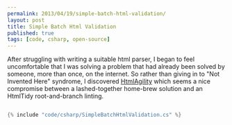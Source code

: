 ```yaml
---
permalink: 2013/04/19/simple-batch-html-validation/
layout: post
title: Simple Batch Html Validation
published: true
tags: [code, csharp, open-source]
---
```


After struggling with writing a suitable html parser, I began to feel
uncomfortable that I was solving a problem that had already been solved by
someone, more than once, on the internet. So rather than giving in to "Not
Invented Here" syndrome, I discovered <a href="http://html-agility-pack.net/" alt="link to html agility site">HtmlAgility</a>
which seems a nice compromise between a lashed-together home-brew solution
and an HtmlTidy root-and-branch linting.

```csharp

{% include "code/csharp/SimpleBatchHtmlValidation.cs" %}

```
